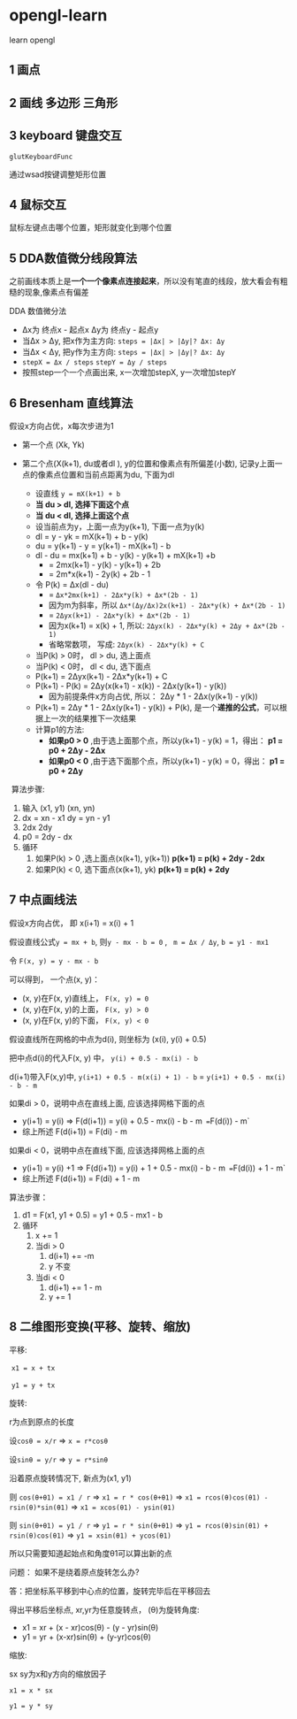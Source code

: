 # opengl-learn
learn opengl



## 1 画点



## 2 画线 多边形 三角形



## 3 keyboard 键盘交互

`glutKeyboardFunc`

通过wsad按键调整矩形位置



## 4  鼠标交互

鼠标左键点击哪个位置，矩形就变化到哪个位置



## 5  DDA数值微分线段算法

之前画线本质上是**一个一个像素点连接起来**，所以没有笔直的线段，放大看会有粗糙的现象,像素点有偏差

DDA 数值微分法

+ Δx为 终点x - 起点x		  Δy为 终点y - 起点y
+ 当Δx > Δy, 把x作为主方向: `steps = |Δx| > |Δy|? Δx: Δy`
+ 当Δx < Δy, 把y作为主方向: `steps = |Δx| > |Δy|? Δx: Δy`
+ `stepX = Δx / steps`                     `stepY = Δy / steps`
+ 按照step一个一个点画出来, x一次增加stepX, y一次增加stepY



## 6 Bresenham 直线算法

假设x方向占优，x每次步进为1

+ 第一个点 (Xk, Yk)

+ 第二个点(X(k+1), du或者dl ),   y的位置和像素点有所偏差(小数), 记录y上面一点的像素点位置和当前点距离为du, 下面为dl
  + 设直线 `y = mX(k+1) + b`
  + **当 du > dl, 选择下面这个点**
  + **当 du < dl, 选择上面这个点**
  + 设当前点为y，上面一点为y(k+1), 下面一点为y(k)
  + dl = y - yk = mX(k+1) + b - y(k)
  + du = y(k+1) - y = y(k+1) - mX(k+1) - b
  + dl - du = mx(k+1) + b - y(k) - y(k+1) + mX(k+1) +b
    + = 2mx(k+1) - y(k) - y(k+1) + 2b
    + = 2m*x(k+1) - 2y(k) + 2b - 1
  + 令 P(k) = Δx(dl - du)
    + = `Δx*2mx(k+1) - 2Δx*y(k) + Δx*(2b - 1)`
    + 因为m为斜率，所以 `Δx*(Δy/Δx)2x(k+1) - 2Δx*y(k) + Δx*(2b - 1)`
    + = `2Δyx(k+1) - 2Δx*y(k) + Δx*(2b - 1)` 
    + 因为x(k+1) = x(k) + 1, 所以: `2Δyx(k) - 2Δx*y(k) + 2Δy + Δx*(2b - 1)` 
    + 省略常数项， 写成: `2Δyx(k) - 2Δx*y(k) + C`
  + 当P(k) > 0时， dl > du, 选上面点
  + 当P(k) < 0时， dl < du, 选下面点
  + P(k+1) = 2Δyx(k+1) - 2Δx*y(k+1) + C
  + P(k+1) - P(k) = 2Δy(x(k+1) - x(k)) - 2Δx(y(k+1) - y(k))
    + 因为前提条件x方向占优, 所以： 2Δy * 1 - 2Δx(y(k+1) - y(k))
  + P(k+1) = 2Δy * 1 - 2Δx(y(k+1) - y(k)) + P(k),  是一个**递推的公式**，可以根据上一次的结果推下一次结果
  + 计算p1的方法:
    + **如果p0 > 0** ,由于选上面那个点，所以y(k+1) - y(k) = 1，得出： **p1 = p0 + 2Δy - 2Δx**
    + **如果p0 < 0** ,由于选下面那个点，所以y(k+1) - y(k) = 0，得出： **p1 = p0 + 2Δy** 



​	算法步骤:

1. 输入 (x1, y1)  (xn, yn)
2. dx = xn - x1            dy = yn - y1
3. 2dx                2dy
4. p0 = 2dy - dx
5. 循环
   1. 如果P(k) > 0 ,选上面点(x(k+1), y(k+1))  **p(k+1) = p(k) + 2dy - 2dx**
   2. 如果P(k) < 0, 选下面点(x(k+1), yk)         **p(k+1) = p(k) + 2dy**



## 7 中点画线法

假设x方向占优， 即 x(i+1) = x(i) + 1

假设直线公式`y = mx + b`, 则`y - mx - b = 0` , ` m = Δx / Δy`, `b = y1 - mx1`

令 `F(x, y) = y - mx - b`

可以得到， 一个点(x, y)：

+ (x, y)在F(x, y)直线上， `F(x, y) = 0`
+ (x, y)在F(x, y)的上面， `F(x, y) > 0`
+ (x, y)在F(x, y)的下面， `F(x, y) < 0`

假设直线所在网格的中点为d(i), 则坐标为 (x(i), y(i) + 0.5)

把中点d(i)的代入F(x, y) 中， `y(i) + 0.5 - mx(i) - b`

d(i+1)带入F(x,y)中, `y(i+1) + 0.5 - m(x(i) + 1) - b` = `y(i+1) + 0.5 - mx(i) - b - m`

如果di > 0，说明中点在直线上面, 应该选择网格下面的点

+ y(i+1) = y(i)  =>     F(d(i+1)) = y(i) + 0.5 - mx(i) - b - m`  = `F(d(i)) - m` 
+ 综上所述 F(d(i+1)) = F(di) - m

如果di < 0，说明中点在直线下面, 应该选择网格上面的点

+ y(i+1) = y(i) +1  => F(d(i+1)) = y(i) + 1 + 0.5 - mx(i) - b - m`  = `F(d(i)) + 1 - m` 
+ 综上所述 F(d(i+1)) = F(di) + 1 - m





算法步骤：

1. d1 = F(x1, y1 + 0.5) = y1 + 0.5 - mx1 - b
2. 循环
   1. x += 1
   2. 当di > 0
      1. d(i+1) += -m
      2. y 不变
   3. 当di < 0
      1. d(i+1) += 1 - m
      2. y += 1



## 8 二维图形变换(平移、旋转、缩放)

平移:

​	`x1 = x + tx`

​	`y1 = y + tx`



旋转:

r为点到原点的长度

设`cosθ = x/r` => `x = r*cosθ`

设`sinθ = y/r` => `y = r*sinθ`

沿着原点旋转情况下, 新点为(x1, y1)

则 `cos(θ+θ1) = x1 / r`  =>  `x1 = r * cos(θ+θ1)` => `x1 = rcos(θ)cos(θ1) - rsin(θ)*sin(θ1)` => `x1 = xcos(θ1) - ysin(θ1)`

则 `sin(θ+θ1) = y1 / r` => `y1 = r * sin(θ+θ1)` => `y1 = rcos(θ)sin(θ1) + rsin(θ)cos(θ1)` => `y1 = xsin(θ1) + ycos(θ1)`

所以只需要知道起始点和角度θ1可以算出新的点



问题： 如果不是绕着原点旋转怎么办?

答：把坐标系平移到中心点的位置，旋转完毕后在平移回去

得出平移后坐标点, xr,yr为任意旋转点， (θ)为旋转角度:

+ x1 = xr + (x - xr)cos(θ) - (y - yr)sin(θ)
+ y1 = yr + (x-xr)sin(θ) + (y-yr)cos(θ)



缩放:

sx sy为x和y方向的缩放因子

`x1 = x * sx`

`y1 = y * sy`




